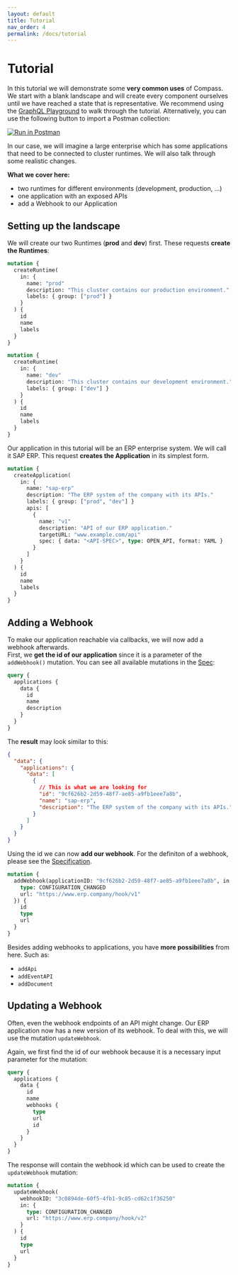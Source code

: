 ```yaml
---
layout: default
title: Tutorial
nav_order: 4
permalink: /docs/tutorial
---
```


# Tutorial

In this tutorial we will demonstrate some **very common uses** of Compass. We start with a blank landscape and will create every component ourselves until we have reached a state that is representative. We recommend using the [GraphQL Playground](https://director.compass.cluster.extend.cx.cloud.sap/) to walk through the tutorial. Alternatively, you can use the following button to import a Postman collection:

[![Run in Postman](https://run.pstmn.io/button.svg)](https://app.getpostman.com/run-collection/8605900361a34a6f4100)

In our case, we will imagine a large enterprise which has some applications that need to be connected to cluster runtimes. We will also talk through some realistic changes.

**What we cover here:**
- two runtimes for different environments (development, production, ...)
- one application with an exposed APIs
- add a Webhook to our Application

## Setting up the landscape

We will create our two Runtimes (**prod** and **dev**) first. These requests **create the Runtimes**:

```graphql
mutation {
  createRuntime(
    in: {
      name: "prod"
      description: "This cluster contains our production environment."
      labels: { group: ["prod"] }
    }
  ) {
    id
    name
    labels
  }
}
```

```graphql
mutation {
  createRuntime(
    in: {
      name: "dev"
      description: "This cluster contains our development environment."
      labels: { group: ["dev"] }
    }
  ) {
    id
    name
    labels
  }
}
```

Our application in this tutorial will be an ERP enterprise system. We will call it SAP ERP. This request **creates the Application** in its simplest form.

```graphql
mutation {
  createApplication(
    in: {
      name: "sap-erp"
      description: "The ERP system of the company with its APIs."
      labels: { group: ["prod", "dev"] }
      apis: [
        {
          name: "v1"
          description: "API of our ERP application."
          targetURL: "www.example.com/api"
          spec: { data: "<API-SPEC>", type: OPEN_API, format: YAML }
        }
      ]
    }
  ) {
    id
    name
    labels
  }
}
```

## Adding a Webhook

To make our application reachable via callbacks, we will now add a webhook afterwards.  
First, we **get the id of our application** since it is a parameter of the `addWebhook()` mutation. You can see all available mutations in the [Spec](http://localhost:4000/assets/graphql-doc/mutation.doc.html):  

```graphql
query {
  applications {
    data {
      id
      name
      description
    }
  }
}
```

The **result** may look similar to this:

```json
{
  "data": {
    "applications": {
      "data": [
        {
          // This is what we are looking for
          "id": "9cf626b2-2d59-48f7-ae85-a9fb1eee7a8b",
          "name": "sap-erp",
          "description": "The ERP system of the company with its APIs."
        }
      ]
    }
  }
}
```

Using the id we can now **add our webhook**. For the definiton of a webhook, please see the [Specification](http://localhost:4000/assets/graphql-doc/webhookinput.doc.html).

```graphql
mutation {
  addWebhook(applicationID: "9cf626b2-2d59-48f7-ae85-a9fb1eee7a8b", in: {
    type: CONFIGURATION_CHANGED
    url: "https://www.erp.company/hook/v1"
  }) {
    id
    type
    url
  }
}
```

Besides adding webhooks to applications, you have **more possibilities** from here. Such as:

- `addApi`
- `addEventAPI`
- `addDocument`

## Updating a Webhook

Often, even the webhook endpoints of an API might change. Our ERP application now has a new version of its webhook. To deal with this, we will use the mutation `updateWebhook`.

Again, we first find the id of our webhook because it is a necessary input parameter for the mutation:

```graphql
query {
  applications {
    data {
      id
      name
      webhooks {
        type
        url
        id
      }
    }
  }
}
```

The response will contain the webhook id which can be used to create the `updateWebhook` mutation:

```graphql
mutation {
  updateWebhook(
    webhookID: "3c0894de-60f5-4fb1-9c85-cd62c1f36250"
    in: { 
      type: CONFIGURATION_CHANGED
      url: "https://www.erp.company/hook/v2"
    }
  ) {
    id
    type
    url
  }
}
```
